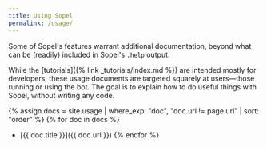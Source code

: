 ```yaml
---
title: Using Sopel
permalink: /usage/
---
```


Some of Sopel's features warrant additional documentation, beyond what can be
(readily) included in Sopel's `.help` output.

While the [tutorials]({% link _tutorials/index.md %}) are intended mostly for
developers, these usage documents are targeted squarely at users—those running
or using the bot. The goal is to explain how to do useful things with Sopel,
without writing any code.

{% assign docs = site.usage | where_exp: "doc", "doc.url != page.url" | sort: "order" %}
{% for doc in docs %}
  * [{{ doc.title }}]({{ doc.url }})
{% endfor %}
